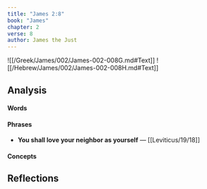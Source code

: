 ```yaml
---
title: "James 2:8"
book: "James"
chapter: 2
verse: 8
author: James the Just
---
```

![[/Greek/James/002/James-002-008G.md#Text]]
![[/Hebrew/James/002/James-002-008H.md#Text]]

## Analysis

#### Words

#### Phrases
- **You shall love your neighbor as yourself** — [[Leviticus/19/18]]

#### Concepts

## Reflections
